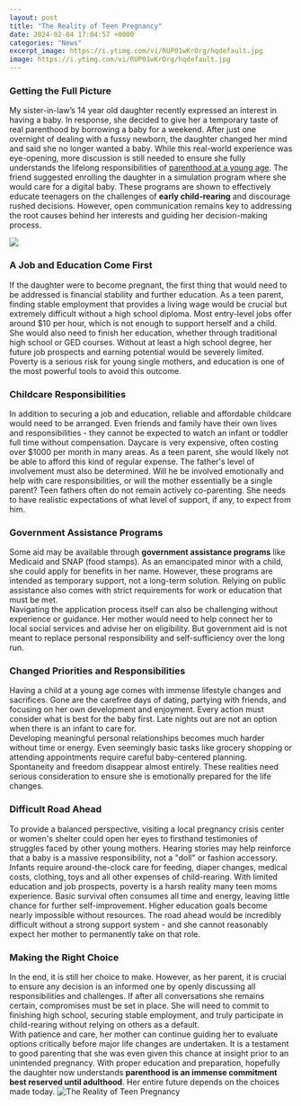 ```yaml
---
layout: post
title: "The Reality of Teen Pregnancy"
date: 2024-02-04 17:04:57 +0000
categories: "News"
excerpt_image: https://i.ytimg.com/vi/RUP01wKrOrg/hqdefault.jpg
image: https://i.ytimg.com/vi/RUP01wKrOrg/hqdefault.jpg
---
```


### Getting the Full Picture
My sister-in-law’s 14 year old daughter recently expressed an interest in having a baby. In response, she decided to give her a temporary taste of real parenthood by borrowing a baby for a weekend. After just one overnight of dealing with a fussy newborn, the daughter changed her mind and said she no longer wanted a baby. While this real-world experience was eye-opening, more discussion is still needed to ensure she fully understands the lifelong responsibilities of [parenthood at a young age](https://store.fi.io.vn/womens-cute-doberman-dog-face-pup-pet-puppy-lover-best-dad-mom-ever-v-neck-t-shirt/women&).
The friend suggested enrolling the daughter in a simulation program where she would care for a digital baby. These programs are shown to effectively educate teenagers on the challenges of **early child-rearing** and discourage rushed decisions. However, open communication remains key to addressing the root causes behind her interests and guiding her decision-making process.

![](http://www.eci-co.com/wp-content/uploads/cache-9dbb4388d336855ca26d854eb71ccd14/2017/08/image004.jpg)
### A Job and Education Come First  
If the daughter were to become pregnant, the first thing that would need to be addressed is financial stability and further education. As a teen parent, finding stable employment that provides a living wage would be crucial but extremely difficult without a high school diploma. Most entry-level jobs offer around $10 per hour, which is not enough to support herself and a child. 
She would also need to finish her education, whether through traditional high school or GED courses. Without at least a high school degree, her future job prospects and earning potential would be severely limited. Poverty is a serious risk for young single mothers, and education is one of the most powerful tools to avoid this outcome.
### Childcare Responsibilities  
In addition to securing a job and education, reliable and affordable childcare would need to be arranged. Even friends and family have their own lives and responsibilities - they cannot be expected to watch an infant or toddler full time without compensation. Daycare is very expensive, often costing over $1000 per month in many areas. As a teen parent, she would likely not be able to afford this kind of regular expense.
The father's level of involvement must also be determined. Will he be involved emotionally and help with care responsibilities, or will the mother essentially be a single parent? Teen fathers often do not remain actively co-parenting. She needs to have realistic expectations of what level of support, if any, to expect from him.
### Government Assistance Programs  
Some aid may be available through **government assistance programs** like Medicaid and SNAP (food stamps). As an emancipated minor with a child, she could apply for benefits in her name. However, these programs are intended as temporary support, not a long-term solution. Relying on public assistance also comes with strict requirements for work or education that must be met.  
Navigating the application process itself can also be challenging without experience or guidance. Her mother would need to help connect her to local social services and advise her on eligibility. But government aid is not meant to replace personal responsibility and self-sufficiency over the long run.
### Changed Priorities and Responsibilities  
Having a child at a young age comes with immense lifestyle changes and sacrifices. Gone are the carefree days of dating, partying with friends, and focusing on her own development and enjoyment. Every action must consider what is best for the baby first. Late nights out are not an option when there is an infant to care for.  
Developing meaningful personal relationships becomes much harder without time or energy. Even seemingly basic tasks like grocery shopping or attending appointments require careful baby-centered planning. Spontaneity and freedom disappear almost entirely. These realities need serious consideration to ensure she is emotionally prepared for the life changes. 
### Difficult Road Ahead
To provide a balanced perspective, visiting a local pregnancy crisis center or women's shelter could open her eyes to firsthand testimonies of struggles faced by other young mothers. Hearing stories may help reinforce that a baby is a massive responsibility, not a "doll" or fashion accessory. Infants require around-the-clock care for feeding, diaper changes, medical costs, clothing, toys and all other expenses of child-rearing.
With limited education and job prospects, poverty is a harsh reality many teen moms experience. Basic survival often consumes all time and energy, leaving little chance for further self-improvement. Higher education goals become nearly impossible without resources. The road ahead would be incredibly difficult without a strong support system - and she cannot reasonably expect her mother to permanently take on that role.
### Making the Right Choice  
In the end, it is still her choice to make. However, as her parent, it is crucial to ensure any decision is an informed one by openly discussing all responsibilities and challenges. If after all conversations she remains certain, compromises must be set in place. She will need to commit to finishing high school, securing stable employment, and truly participate in child-rearing without relying on others as a default.  
With patience and care, her mother can continue guiding her to evaluate options critically before major life changes are undertaken. It is a testament to good parenting that she was even given this chance at insight prior to an unintended pregnancy. With proper education and preparation, hopefully the daughter now understands **parenthood is an immense commitment best reserved until adulthood**. Her entire future depends on the choices made today.
![The Reality of Teen Pregnancy](https://i.ytimg.com/vi/RUP01wKrOrg/hqdefault.jpg)